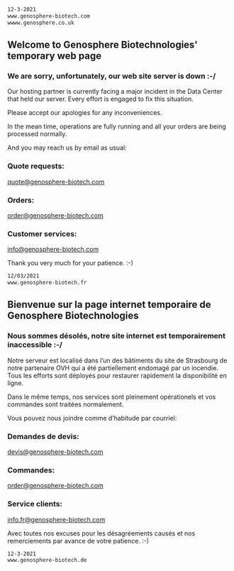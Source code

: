 ```sh
12-3-2021
www.genosphere-biotech.com
wwww.genosphere.co.uk
```



## Welcome to Genosphere Biotechnologies' temporary web page

### We are sorry, unfortunately, our web site server is down :-/

Our hosting partner is currently facing a major incident in the Data Center that held our server.  Every effort is engaged to fix this situation.

Please accept our apologies for any inconveniences.

In the mean time, operations are fully running and all your orders are being processed normally.


And you may reach us by email as usual:

### Quote requests:
[quote@genosphere-biotech.com](mailto:quote@genosphere-biotech.com)

### Orders:
[order@genosphere-biotech.com](mailto:order@genosphere-biotech.com)

### Customer services:
[info@genosphere-biotech.com](mailto:info@genosphere-biotech.com)

Thank you very much for your patience. :-)








```sh
12/03/2021
www.genosphere-biotech.fr
```

## Bienvenue sur la page internet temporaire de Genosphere Biotechnologies

### Nous sommes désolés, notre site internet est temporairement inaccessible :-/

Notre serveur est localisé dans l’un des bâtiments du site de Strasbourg de notre partenaire OVH qui a été partiellement endomagé par un incendie.  Tous les efforts sont déployés pour restaurer rapidement la disponibilité en ligne.

Dans le même temps, nos services sont pleinement opérationels et vos commandes sont traitées normalement.

Vous pouvez nous joindre comme d’habitude par courriel:

### Demandes de devis:
[devis@genosphere-biotech.com](mailto:devis@genosphere-biotech.com)

### Commandes:
[order@genosphere-biotech.com](mailto:commande@genosphere-biotech.com)

### Service clients:
[info.fr@genosphere-biotech.com](mailto:info.fr@genosphere-biotech.com)

Avec toutes nos excuses pour les désagréements causés et nos remerciements par avance de votre patience.  :-)




```sh
12-3-2021
www.genosphere-biotech.de
```


